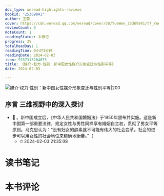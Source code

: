 ```yaml
---
doc_type: weread-highlights-reviews
bookId: "25369841"
author: 王蕾
cover: https://cdn.weread.qq.com/weread/cover/58/YueWen_25369841/t7_YueWen_25369841.jpg
reviewCount: 0
noteCount: 1
readingStatus: 未标记
progress: 3%
totalReadDay: 1
readingTime: 0小时3分钟
readingDate: 2024-02-03
isbn: 9787313204073
title: 《媒介·权力·性别：新中国女性媒介形象变迁与性别平等》
date: 2024-02-03

---
```


![ 媒介·权力·性别：新中国女性媒介形象变迁与性别平等|200](https://cdn.weread.qq.com/weread/cover/58/YueWen_25369841/t7_YueWen_25369841.jpg)


## 序言 三维视野中的深入探讨


- 📌 。新中国成立后，《中华人民共和国婚姻法》于1950年颁布并实施。这是新中国第一部重要法律，规定女性与男性同样享有婚姻自主权，贯彻了男女平等原则。马克思认为：“没有妇女的酵素就不可能有伟大的社会变革。社会的进步可以用女性的社会地位来精确地衡量。”（ 
    - ⏱ 2024-02-03 21:35:08 

# 读书笔记


# 本书评论
